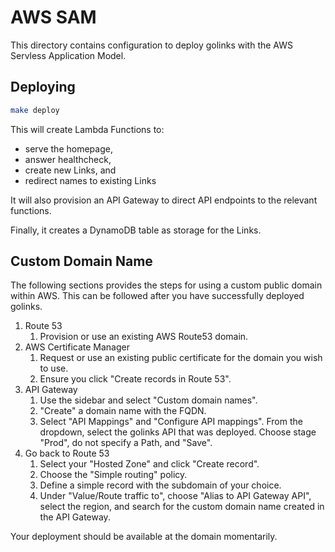 # AWS SAM

This directory contains configuration to deploy golinks with the AWS Servless Application Model.

## Deploying

```sh
make deploy
```

This will create Lambda Functions to:
- serve the homepage,
- answer healthcheck,
- create new Links, and
- redirect names to existing Links

It will also provision an API Gateway to direct API endpoints to the relevant functions.

Finally, it creates a DynamoDB table as storage for the Links.

## Custom Domain Name

The following sections provides the steps for using a custom public domain within AWS.
This can be followed after you have successfully deployed golinks.

1. Route 53 
   1. Provision or use an existing AWS Route53 domain.
2. AWS Certificate Manager
   1. Request or use an existing public certificate for the domain you wish to use. 
   2. Ensure you click "Create records in Route 53".
3. API Gateway
   1. Use the sidebar and select "Custom domain names".
   2. "Create" a domain name with the FQDN. 
   3. Select "API Mappings" and "Configure API mappings". From the dropdown, select the golinks API that was deployed.
   Choose stage "Prod", do not specify a Path, and "Save".
4. Go back to Route 53
   1. Select your "Hosted Zone" and click "Create record".
   2. Choose the "Simple routing" policy.
   3. Define a simple record with the subdomain of your choice.
   4. Under "Value/Route traffic to", choose "Alias to API Gateway API", select the region, and search for the custom domain name created in the API Gateway.

Your deployment should be available at the domain momentarily.